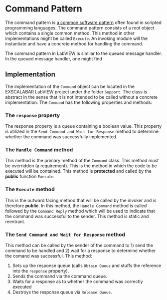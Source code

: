 # Command Pattern
The command pattern is [a common software pattern](http://www.oodesign.com/command-pattern.html) often found in scripted programming languages.  The command pattern consists of a root object which contains a single common method.  This method in other implementations might be called ``Execute``.  An invoking module will the instantiate and have a concrete method for handling the command. 

The command pattern in LabVIEW is similar to the queued message handler.  In the queued message handler, one might find 

## Implementation
The implementation of the ``Command`` object can be located in the EXSCALABAR LabVIEW project under the folder ``Support``.  The class is abstract in the sense that it is not intended to be called without a concrete implementation.  The ``Command`` has the following properties and methods:

### The ``response`` property
The response property is a queue containing a boolean value.  This property is utilized in the ``Send Command and Wait for Response`` method to determine whether the command was successfully implemented.

### The ``Handle Command`` method
This method is the primary method of the ``Command`` class.  This method *must* be overridden (a requirement).  This is the method in which the code to be executed will be contained.  This method is **protected** and called by the **public** function ``Execute``.

### The ``Execute`` method
This is the outward facing method that will be called by the invoker and is therefore **public**. In this method, the ``Handle Command`` method is called followed by the ``Command Reply`` method which will be used to indicate that the command was successful to the sender.  This method is static and reentrant.

### The ``Send Command and Wait for Response`` method
This method can be called by the sender of the command to 1) send the command to be handled and 2) wait for a response to determine whether the comand was successful.  This method:

1. Sets up the response queue (calls ``Obtain Queue`` and stuffs the reference into the ``response`` property).
2. Sends the command via the command queue.
3. Waits for a response as to whether the command was correctly executed
4. Destroys the response queue via ``Release Queue``. 